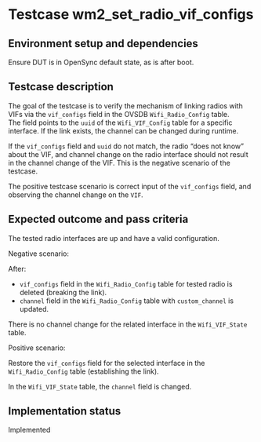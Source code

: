 # Testcase wm2_set_radio_vif_configs

## Environment setup and dependencies

Ensure DUT is in OpenSync default state, as is after boot.

## Testcase description

The goal of the testcase is to verify the mechanism of linking radios with
VIFs via the `vif_configs` field in the OVSDB `Wifi_Radio_Config` table.\
The field points to the `uuid` of the `Wifi_VIF_Config` table for a specific
interface. If the link exists, the channel can be changed during runtime.

If the `vif_configs` field and `uuid` do not match, the radio “does not know”
about the VIF, and channel change on the radio interface should not result in
the channel change of the VIF. This is the negative scenario of the testcase.

The positive testcase scenario is correct input of the `vif_configs` field,
and observing the channel change on the `VIF`.

## Expected outcome and pass criteria

The tested radio interfaces are up and have a valid configuration.

Negative scenario:

After:

- `vif_configs` field in the `Wifi_Radio_Config` table for tested radio is
  deleted (breaking the link).
- `channel` field in the `Wifi_Radio_Config` table with `custom_channel` is
  updated.

There is no channel change for the related interface in the `Wifi_VIF_State`
table.

Positive scenario:

Restore the `vif_configs` field for the selected interface in the
`Wifi_Radio_Config` table (establishing the link).

In the `Wifi_VIF_State` table, the `channel` field is changed.

## Implementation status

Implemented
